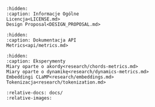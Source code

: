 ```{toctree}
:hidden:
:caption: Informacje Ogólne
Licencja<LICENSE.md>
Design Proposal<DESIGN_PROPOSAL.md>
```

```{toctree}
:hidden:
:caption: Dokumentacja API
Metrics<api/metrics.md>
```

```{toctree}
:hidden:
:caption: Eksperymenty
Miary oparte o akordy<research/chords-metrics.md>
Miary oparte o dynamikę<research/dynamics-metrics.md>
Embeddingi CLaMP<research/embeddings.md>
Tokenizacja<research/tokenization.md>
```

```{include} ../README.md
:relative-docs: docs/
:relative-images:
```
